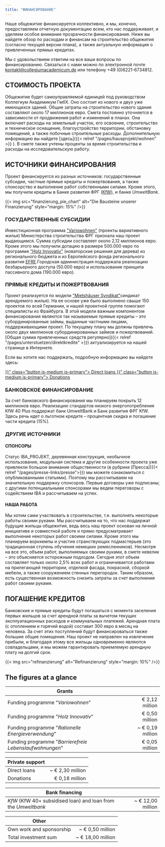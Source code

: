 ```yaml
---
title: "ФИНАНСИРОВАНИЕ"
---
```


Наше общежитие финансируется коллективно, и мы, конечно, предоставляем отчетную документацию всем, кто нас поддерживает, и уделяем особое внимание прозрачности финансирования. Ниже вы найдете обзор по расходам и финансам на строительство общежития (согласно текущей версии плана), а также актуальную информация о привлеченных прямых кредитах.

Мы с удовольствием ответим на все ваши вопросы по финансированию. Связаться с нами можно по электронной почте [kontakt@collegiumacademicum.de](mailto:kontakt@collegiumacademicum.de)
или телефону +49 (0)6221-6734812.

## СТОИМОСТЬ ПРОЕКТА

Общежитие будет самоуправляемой единицей под руководством Коллегиум Академикум ГмбХ. Оно состоит из нового и двух уже имеющихся зданий. Общие затраты на строительство нового здания составляют около 17 миллионов евро. Смета постоянно уточняется в зависимости от продвижения работ и изменений в планах. Она включает расходы на земельный участок, его освоение, строительство и техническое оснащение, благоустройство территории, обстановку помещений, а также побочные строительные расходы. Дополнительную информацию вы найдете [здесь]({{< relref "/pages/hausprojekt/wohnen"  >}} ). В смете также учтены проценты за время строительства и расходы на исследовательскую работу.

## ИСТОЧНИКИ ФИНАНСИРОВАНИЯ

 Проект финансируется из разных источников: государственные субсидии, частные прямые кредиты и пожертвования, а также спонсорство и выполнение работ собственными силами. Кроме этого, мы получили кредиты в Банке развития ФРГ ([KfW](https://de.wikipedia.org/wiki/KfW)), и банке _UmweltBank_.

{{< img src="finanzierung_pie_chart" alt="Die Bausteine unserer Finanzierung" style="margin: 15%" />}}

### ГОСУДАРСТВЕННЫЕ СУБСИДИИ

Инвестиционная программа  ["Variowohnen"](https://www.forschungsinitiative.de/variowohnungen/06-foerderprogramm/)
(проекты вариативного жилья) Министерства строительства ФРГ признала наш проект выдающимся. Сумма субсидии составляет около 2,12 миллионов евро. Кроме этого мы получили дотацию в размере 500.000 евро по программе ["Holz
Innovativ"](https://efre-bw.de/foerderaufruf/aufruf-zum-foerderprogramm-holz-innovativ/) (новаторские решения для дерева) из регионального бюджета и из Европейского фонда регионального развития [EFRE](https://ec.europa.eu/regional_policy/de/funding/erdf/).Городская администрация поддержала реализацию безбарьерного доступа (50.000 евро) и использование принципа пассивного дома (190.000 евро).

### ПРЯМЫЕ КРЕДИТЫ И ПОЖЕРТВОВАНИЯ

Проект реализуется по модели ["Mietshäuser Syndikat"](https://www.syndikat.org/en/)синдикат арендуемого жилья). На ее основе уже было выполнено свыше 150 проектов по всей Германии, и нашей проектной группе помогают специалисты из Фрайбурга. В этой модели важным компонентом финансирования являются так называемые прямые кредиты – это субординированные займы, выданные частными лицами, поддерживающими проект. По текущему плану мы должны привлечь около двух миллионов субординированных займов и пожертвований. [Общая сумма привлеченных средств регулярно]({{< relref "/pages/unterstuetzen/direktkredite" >}}) актуализируется на нашей странице в Интернете.

Если вы хотите нас поддержать, подробную информацию вы найдете здесь:

<div class="buttons is-centered">
    <a href="{{< relref "/pages/unterstuetzen/direktkredite" >}}" class="button is-medium is-primary">
        <span class="icon">
            <i class="fas fa-hand-holding-heart"></i>
        </span>
        <span>Direct loans</span>
    </a>
    <a href="{{< relref "/pages/unterstuetzen/spenden" >}}" class="button is-medium is-primary">
        <span class="icon">
            <i class="fas fa-hand-holding-heart"></i>
        </span>
        <span>Donations</span>
    </a>
</div>

### БАНКОВСКОЕ ФИНАНСИРОВАНИЕ

За счет банковского финансирования мы планируем покрыть 12 миллионов евро. Реализацию стандартов низкого энергопотребления KfW 40 Plus поддержат банк UmweltBank и Банк развития ФРГ KfW. Здесь речь идет о льготном кредите – процентная скидка и погашение части кредита (15%).

### ДРУГИЕ ИСТОЧНИКИ



#### СПОНСОРЫ

Статус IBA_PROJEKT, деревянная конструкция, необычное использование, модульная система и другие особенности проекта уже привлекли большое внимание общественности (в рубрике [Пресса]({{< relref "/pages/presse-links/presse">}}) мы можете ознакомиться с опубликованными статьями). Поэтому мы рассчитываем на значительную поддержку спонсоров. Первые договоры уже подписаны; с другими потенциальными спонсорами мы ведем переговоры с содействием IBA и рассчитываем на успех.



#### НАША РАБОТА

Мы хотим сами участвовать в строительстве, т.е. выполнять некоторые работы своими руками. Мы рассчитываем на то, что нас поддержат будущие жильцы общежития, ведь весь наш проект основан на личной инициативе и совместной работе и прямо предусматривает выполнение некоторых работ своими силами. Кроме этого мы планируем ворккемпы и участие странствующих подмастерьев (это традиционная ступень обучения немецких ремесленников). Несмотря на все это, объем работ, выполняемых своими руками, в смете невелик – это объясняется осторожным подходом. Сегодня этот объем составляет только около 2,5% всех работ и ограничивается работами на прилегающей территории, отделкой фасада, покраской, сборкой мебели, а также сооружением стенных перегородок. Таким образом, есть существенная возможность снизить затраты за счет выполнения работ своими руками.


## ПОГАШЕНИЕ КРЕДИТОВ

Банковские и прямые кредиты будут погашаться с момента заселения первых жильцов за счет арендной платы за вычетом текущих эксплуатационных расходов и коммунальных платежей. Арендная плата (с отоплением и горячей водой) составит 300 евро в месяц на человека. За счет этих поступлений будут финансироваться также большие общие помещения. Наш проект не направлен на извлечение прибыли, и благодаря этому все жильцы одновременно являются совладельцами, и мы можем гарантировать приемлемую арендную плату на долгий срок.

{{< img src="refinanzierung" alt="Refinanzierung" style="margin: 10%" />}}

## The figures at a glance

Grants | |
--- | ---:
Funding programme "_Variowohnen_" | € 2,12 million
Funding programme "_Holz Innovativ_" | € 0,50 million
Funding programme "_Rationelle Energieverwendung_" | ~ € 0,19 million
Funding programme "_Barrierefreie Lebenslaufwohnungen_" | € 0,05 million

Private support | |
--- | ---:
Direct loans | ~ € 2,30 million
Donations | € 0,16 million

Bank financing | |
--- | ---:
_KfW_ (KfW 40+ subsidised loan) and loan from the _Umweltbank_ | ~ € 12,00 million

Other | |
--- | ---:
Own work and sponsorship| ~ € 0,50 million
Total investment sum | ~ € 18,00 million
